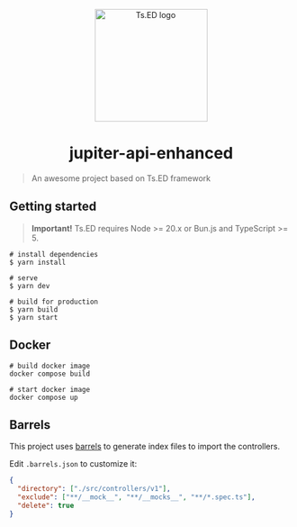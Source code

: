 <p style="text-align: center" align="center">
  <a href="https://tsed.dev" target="_blank"><img src="https://tsed.dev/tsed-og.png" width="200" alt="Ts.ED logo"/></a>
</p>

<div align="center">
  <h1>jupiter-api-enhanced</h1>
</div>

> An awesome project based on Ts.ED framework

## Getting started

> **Important!** Ts.ED requires Node >= 20.x or Bun.js and TypeScript >= 5.

```batch
# install dependencies
$ yarn install

# serve
$ yarn dev

# build for production
$ yarn build
$ yarn start
```

## Docker

```
# build docker image
docker compose build

# start docker image
docker compose up
```

## Barrels

This project uses [barrels](https://www.npmjs.com/package/@tsed/barrels) to generate index files to import the controllers.

Edit `.barrels.json` to customize it:

```json
{
  "directory": ["./src/controllers/v1"],
  "exclude": ["**/__mock__", "**/__mocks__", "**/*.spec.ts"],
  "delete": true
}
```
